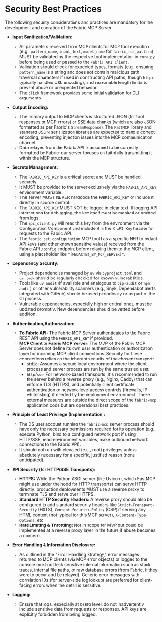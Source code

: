 # Security Best Practices

The following security considerations and practices are mandatory for the development and operation of the Fabric MCP Server.

* **Input Sanitization/Validation:**

  * All parameters received from MCP clients for MCP tool execution (e.g., `pattern_name`, `input_text`, `model_name` for `fabric_run_pattern`) MUST be validated by the respective tool implementation in `core.py` before being used or passed to the `Fabric API Client`.
  * Validation should check for expected types, formats (e.g., ensuring `pattern_name` is a string and does not contain malicious path traversal characters if used in constructing API paths, though `httpx` typically handles URL encoding), and reasonable length limits to prevent abuse or unexpected behavior.
  * The `click` framework provides some initial validation for CLI arguments.

* **Output Encoding:**

  * The primary output to MCP clients is structured JSON (for tool responses or MCP errors) or SSE data chunks (which are also JSON formatted as per Fabric's `StreamResponse`). The `FastMCP` library and standard JSON serialization libraries are expected to handle correct encoding, preventing injection issues into the MCP communication channel.
  * Data relayed from the Fabric API is assumed to be correctly formatted by Fabric; our server focuses on faithfully transmitting it within the MCP structure.

* **Secrets Management:**

  * The `FABRIC_API_KEY` is a critical secret and MUST be handled securely.
  * It MUST be provided to the server exclusively via the `FABRIC_API_KEY` environment variable.
  * The server MUST NEVER hardcode the `FABRIC_API_KEY` or include it directly in source control.
  * The `FABRIC_API_KEY` MUST NOT be logged in clear text. If logging API interactions for debugging, the key itself must be masked or omitted from logs.
  * The `api_client.py` will read this key from the environment via the Configuration Component and include it in the `X-API-Key` header for requests to the Fabric API.
  * The `fabric_get_configuration` MCP tool has a specific NFR to redact API keys (and other known sensitive values) received from the Fabric API `/config` endpoint before relaying them to the MCP client, using a placeholder like `"[REDACTED_BY_MCP_SERVER]"`.

* **Dependency Security:**

  * Project dependencies managed by `uv` via `pyproject.toml` and `uv.lock` should be regularly checked for known vulnerabilities.
  * Tools like `uv audit` (if available and analogous to `pip-audit` or `npm audit`) or other vulnerability scanners (e.g., Snyk, Dependabot alerts integrated with GitHub) should be used periodically or as part of the CI process.
  * Vulnerable dependencies, especially high or critical ones, must be updated promptly. New dependencies should be vetted before addition.

* **Authentication/Authorization:**

  * **To Fabric API:** The Fabric MCP Server authenticates to the Fabric REST API using the `FABRIC_API_KEY` if provided.
  * **MCP Client to Fabric MCP Server:** The MVP of the Fabric MCP Server does not define its own user authentication or authorization layer for incoming MCP client connections. Security for these connections relies on the inherent security of the chosen transport:
    * `stdio`: Assumes a secure local environment where the client process and server process are run by the same trusted user.
    * `http`/`sse`: For network-based transports, it's recommended to run the server behind a reverse proxy (e.g., Nginx, Caddy) that can enforce TLS (HTTPS), and potentially client certificate authentication or network-level access controls (firewalls, IP whitelisting) if needed by the deployment environment. These external measures are outside the direct scope of the `fabric-mcp` application code but are operational best practices.

* **Principle of Least Privilege (Implementation):**

  * The OS user account running the `fabric-mcp` server process should have only the necessary permissions required for its operation (e.g., execute Python, bind to a configured network port if using HTTP/SSE, read environment variables, make outbound network connections to the Fabric API).
  * It should not run with elevated (e.g., root) privileges unless absolutely necessary for a specific, justified reason (none anticipated).

* **API Security (for HTTP/SSE Transports):**

  * **HTTPS:** While the Python ASGI server (like Uvicorn, which FastMCP might use under the hood for HTTP transports) can serve HTTP directly, production deployments MUST use a reverse proxy to terminate TLS and serve over HTTPS.
  * **Standard HTTP Security Headers:** A reverse proxy should also be configured to add standard security headers like `Strict-Transport-Security` (HSTS), `Content-Security-Policy` (CSP) if serving any HTML content (not typical for this MCP server), `X-Content-Type-Options`, etc.
  * **Rate Limiting & Throttling:** Not in scope for MVP but could be implemented at a reverse proxy layer in the future if abuse becomes a concern.

* **Error Handling & Information Disclosure:**

  * As outlined in the "Error Handling Strategy," error messages returned to MCP clients (via MCP error objects) or logged to the console must not leak sensitive internal information such as stack traces, internal file paths, or raw database errors (from Fabric, if they were to occur and be relayed). Generic error messages with correlation IDs (for server-side log lookup) are preferred for client-facing errors when the detail is sensitive.

* **Logging:**

  * Ensure that logs, especially at `DEBUG` level, do not inadvertently include sensitive data from requests or responses. API keys are explicitly forbidden from being logged.
